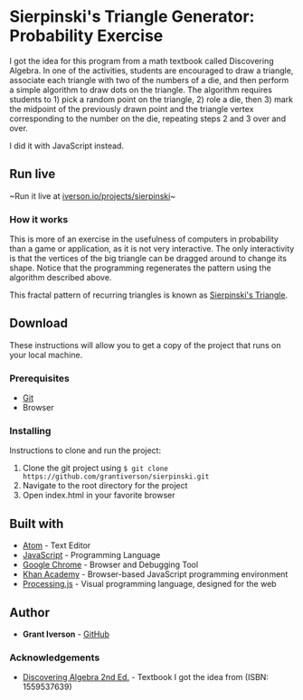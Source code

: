 # Sierpinski's Triangle Generator: Probability Exercise

I got the idea for this program from a math textbook called Discovering Algebra. In one of the activities, students are encouraged to draw a triangle, associate each triangle with two of the numbers of a die, and then perform a simple algorithm to draw dots on the triangle. The algorithm requires students to 1) pick a random point on the triangle, 2) role a die, then 3) mark the midpoint of the previously drawn point and the triangle vertex corresponding to the number on the die, repeating steps 2 and 3 over and over.

I did it with JavaScript instead.

## Run live

~Run it live at [iverson.io/projects/sierpinski](https://iverson.io/projects/sierpinski)~

### How it works

This is more of an exercise in the usefulness of computers in probability than a game or application, as it is not very interactive. The only interactivity is that the vertices of the big triangle can be dragged around to change its shape. Notice that the programming regenerates the pattern using the algorithm described above.

This fractal pattern of recurring triangles is known as [Sierpinski's Triangle](https://en.wikipedia.org/wiki/Sierpinski_triangle).

## Download

These instructions will allow you to get a copy of the project that runs on your local machine.

### Prerequisites

* [Git](https://git-scm.com/downloads)
* Browser

### Installing

Instructions to clone and run the project:
1. Clone the git project using `$ git clone https://github.com/grantiverson/sierpinski.git`
2. Navigate to the root directory for the project
3. Open index.html in your favorite browser

## Built with

* [Atom](https://atom.io) - Text Editor
* [JavaScript](https://developer.mozilla.org/en-US/docs/Web/JavaScript) - Programming Language
* [Google Chrome](https://www.google.com/chrome/) - Browser and Debugging Tool
* [Khan Academy](https://www.khanacademy.org/computer-programming/new/pjs) - Browser-based JavaScript programming environment
* [Processing.js](http://processingjs.org) - Visual programming language, designed for the web

## Author

* **Grant Iverson** - [GitHub](https://github.com/grantiverson)

### Acknowledgements

* [Discovering Algebra 2nd Ed.](https://k12.kendallhunt.com/program/discovering-algebra-third-edition) - Textbook I got the idea from (ISBN: 1559537639)
